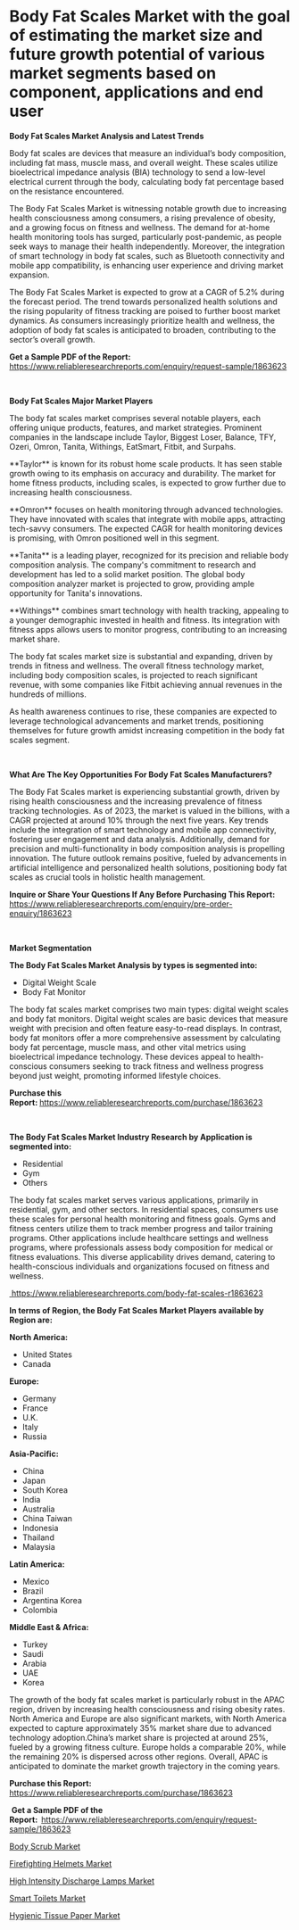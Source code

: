 <p><h1>Body Fat Scales Market with the goal of estimating the market size and future growth potential of various market segments based on component, applications and end user</h1></p><p><strong>Body Fat Scales Market Analysis and Latest Trends</strong></p>
<p><p>Body fat scales are devices that measure an individual’s body composition, including fat mass, muscle mass, and overall weight. These scales utilize bioelectrical impedance analysis (BIA) technology to send a low-level electrical current through the body, calculating body fat percentage based on the resistance encountered. </p><p>The Body Fat Scales Market is witnessing notable growth due to increasing health consciousness among consumers, a rising prevalence of obesity, and a growing focus on fitness and wellness. The demand for at-home health monitoring tools has surged, particularly post-pandemic, as people seek ways to manage their health independently. Moreover, the integration of smart technology in body fat scales, such as Bluetooth connectivity and mobile app compatibility, is enhancing user experience and driving market expansion. </p><p>The Body Fat Scales Market is expected to grow at a CAGR of 5.2% during the forecast period. The trend towards personalized health solutions and the rising popularity of fitness tracking are poised to further boost market dynamics. As consumers increasingly prioritize health and wellness, the adoption of body fat scales is anticipated to broaden, contributing to the sector’s overall growth.</p></p>
<p><strong>Get a Sample PDF of the Report:&nbsp;</strong> <a href="https://www.reliableresearchreports.com/enquiry/request-sample/1863623?utm_campaign=36&utm_medium=2&utm_source=Github&utm_content=ia&utm_term=04042025&utm_id=body-fat-scales">https://www.reliableresearchreports.com/enquiry/request-sample/1863623</a></p>
<p>&nbsp;</p>
<p><strong>Body Fat Scales Major Market Players</strong></p>
<p><p>The body fat scales market comprises several notable players, each offering unique products, features, and market strategies. Prominent companies in the landscape include Taylor, Biggest Loser, Balance, TFY, Ozeri, Omron, Tanita, Withings, EatSmart, Fitbit, and Surpahs.</p><p>**Taylor** is known for its robust home scale products. It has seen stable growth owing to its emphasis on accuracy and durability. The market for home fitness products, including scales, is expected to grow further due to increasing health consciousness.</p><p>**Omron** focuses on health monitoring through advanced technologies. They have innovated with scales that integrate with mobile apps, attracting tech-savvy consumers. The expected CAGR for health monitoring devices is promising, with Omron positioned well in this segment.</p><p>**Tanita** is a leading player, recognized for its precision and reliable body composition analysis. The company's commitment to research and development has led to a solid market position. The global body composition analyzer market is projected to grow, providing ample opportunity for Tanita's innovations.</p><p>**Withings** combines smart technology with health tracking, appealing to a younger demographic invested in health and fitness. Its integration with fitness apps allows users to monitor progress, contributing to an increasing market share.</p><p>The body fat scales market size is substantial and expanding, driven by trends in fitness and wellness. The overall fitness technology market, including body composition scales, is projected to reach significant revenue, with some companies like Fitbit achieving annual revenues in the hundreds of millions.</p><p>As health awareness continues to rise, these companies are expected to leverage technological advancements and market trends, positioning themselves for future growth amidst increasing competition in the body fat scales segment.</p></p>
<p>&nbsp;</p>
<p><strong>What Are The Key Opportunities For Body Fat Scales Manufacturers?</strong></p>
<p><p>The Body Fat Scales market is experiencing substantial growth, driven by rising health consciousness and the increasing prevalence of fitness tracking technologies. As of 2023, the market is valued in the billions, with a CAGR projected at around 10% through the next five years. Key trends include the integration of smart technology and mobile app connectivity, fostering user engagement and data analysis. Additionally, demand for precision and multi-functionality in body composition analysis is propelling innovation. The future outlook remains positive, fueled by advancements in artificial intelligence and personalized health solutions, positioning body fat scales as crucial tools in holistic health management.</p></p>
<p><strong>Inquire or Share Your Questions If Any Before Purchasing This Report:</strong> <a href="https://www.reliableresearchreports.com/enquiry/pre-order-enquiry/1863623?utm_campaign=36&utm_medium=2&utm_source=Github&utm_content=ia&utm_term=04042025&utm_id=body-fat-scales">https://www.reliableresearchreports.com/enquiry/pre-order-enquiry/1863623</a></p>
<p>&nbsp;</p>
<p><strong>Market Segmentation</strong></p>
<p><strong>The Body Fat Scales Market Analysis by types is segmented into:</strong></p>
<p><ul><li>Digital Weight Scale</li><li>Body Fat Monitor</li></ul></p>
<p><p>The body fat scales market comprises two main types: digital weight scales and body fat monitors. Digital weight scales are basic devices that measure weight with precision and often feature easy-to-read displays. In contrast, body fat monitors offer a more comprehensive assessment by calculating body fat percentage, muscle mass, and other vital metrics using bioelectrical impedance technology. These devices appeal to health-conscious consumers seeking to track fitness and wellness progress beyond just weight, promoting informed lifestyle choices.</p></p>
<p><strong>Purchase this Report:&nbsp;</strong><a href="https://www.reliableresearchreports.com/purchase/1863623?utm_campaign=36&utm_medium=2&utm_source=Github&utm_content=ia&utm_term=04042025&utm_id=body-fat-scales">https://www.reliableresearchreports.com/purchase/1863623</a></p>
<p>&nbsp;</p>
<p><strong>The Body Fat Scales Market Industry Research by Application is segmented into:</strong></p>
<p><ul><li>Residential</li><li>Gym</li><li>Others</li></ul></p>
<p><p>The body fat scales market serves various applications, primarily in residential, gym, and other sectors. In residential spaces, consumers use these scales for personal health monitoring and fitness goals. Gyms and fitness centers utilize them to track member progress and tailor training programs. Other applications include healthcare settings and wellness programs, where professionals assess body composition for medical or fitness evaluations. This diverse applicability drives demand, catering to health-conscious individuals and organizations focused on fitness and wellness.</p></p>
<p><a href="https://www.reliableresearchreports.com/body-fat-scales-r1863623?utm_campaign=36&utm_medium=2&utm_source=Github&utm_content=ia&utm_term=04042025&utm_id=body-fat-scales">&nbsp;https://www.reliableresearchreports.com/body-fat-scales-r1863623</a></p>
<p><strong>In terms of Region, the Body Fat Scales Market Players available by Region are:</strong></p>
<p>
    <p> <strong> North America: </strong>
        <ul>
            <li>United States</li>
            <li>Canada</li>
        </ul>
        </p> 
    <p> <strong> Europe: </strong>
        <ul>
            <li>Germany</li>
            <li>France</li>
            <li>U.K.</li>
            <li>Italy</li>
            <li>Russia</li>
        </ul>
        </p> 
    <p> <strong> Asia-Pacific: </strong>
        <ul>
            <li>China</li>
            <li>Japan</li>
            <li>South Korea</li>
            <li>India</li>
            <li>Australia</li>
            <li>China Taiwan</li>
            <li>Indonesia</li>
            <li>Thailand</li>
            <li>Malaysia</li>
        </ul>
        </p> 
    <p> <strong> Latin America: </strong>
        <ul>
            <li>Mexico</li>
            <li>Brazil</li>
            <li>Argentina Korea</li>
            <li>Colombia</li>
        </ul>
        </p> 
    <p> <strong> Middle East & Africa: </strong>
        <ul>
            <li>Turkey</li>
            <li>Saudi</li>
            <li>Arabia</li>
            <li>UAE</li>
            <li>Korea</li>
        </ul>
    </p>
    </p>
<p><p>The growth of the body fat scales market is particularly robust in the APAC region, driven by increasing health consciousness and rising obesity rates. North America and Europe are also significant markets, with North America expected to capture approximately 35% market share due to advanced technology adoption.China’s market share is projected at around 25%, fueled by a growing fitness culture. Europe holds a comparable 20%, while the remaining 20% is dispersed across other regions. Overall, APAC is anticipated to dominate the market growth trajectory in the coming years.</p></p>
<p><strong>Purchase this Report: </strong><a href="https://www.reliableresearchreports.com/purchase/1863623?utm_campaign=36&utm_medium=2&utm_source=Github&utm_content=ia&utm_term=04042025&utm_id=body-fat-scales">https://www.reliableresearchreports.com/purchase/1863623</a></p>
<p>&nbsp;<strong>Get a Sample PDF of the Report:&nbsp;&nbsp;</strong><a href="https://www.reliableresearchreports.com/enquiry/request-sample/1863623?utm_campaign=36&utm_medium=2&utm_source=Github&utm_content=ia&utm_term=04042025&utm_id=body-fat-scales">https://www.reliableresearchreports.com/enquiry/request-sample/1863623</a></p>
<p><strong></strong></p>
<p><p><a href="https://github.com/aiamekar/Market-Research-Report-List-1/blob/main/body-scrub-market.md?utm_campaign=36&utm_medium=2&utm_source=Github&utm_content=ia&utm_term=04042025&utm_id=body-fat-scales">Body Scrub Market</a></p><p><a href="https://github.com/akalaihaude/Market-Research-Report-List-1/blob/main/firefighting-helmets-market.md?utm_campaign=36&utm_medium=2&utm_source=Github&utm_content=ia&utm_term=04042025&utm_id=body-fat-scales">Firefighting Helmets Market</a></p><p><a href="https://github.com/boudykodumi/Market-Research-Report-List-1/blob/main/high-intensity-discharge-lamps-market.md?utm_campaign=36&utm_medium=2&utm_source=Github&utm_content=ia&utm_term=04042025&utm_id=body-fat-scales">High Intensity Discharge Lamps Market</a></p><p><a href="https://github.com/vsiljgestel/Market-Research-Report-List-1/blob/main/smart-toilets-market.md?utm_campaign=36&utm_medium=2&utm_source=Github&utm_content=ia&utm_term=04042025&utm_id=body-fat-scales">Smart Toilets Market</a></p><p><a href="https://github.com/akalaihaude/Market-Research-Report-List-1/blob/main/hygienic-tissue-paper-market.md?utm_campaign=36&utm_medium=2&utm_source=Github&utm_content=ia&utm_term=04042025&utm_id=body-fat-scales">Hygienic Tissue Paper Market</a></p></p>